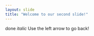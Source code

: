 ```yaml
---
layout: slide
title: "Welcome to our second slide!"
---
```

done *italic*
Use the left arrow to go back!
